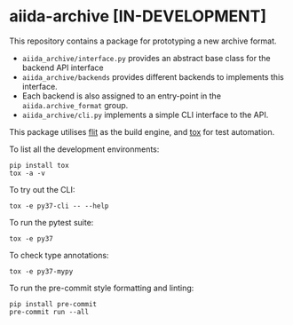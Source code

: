 # aiida-archive [IN-DEVELOPMENT]

This repository contains a package for prototyping a new archive format.

- `aiida_archive/interface.py` provides an abstract base class for the backend API interface
- `aiida_archive/backends` provides different backends to implements this interface.
- Each backend is also assigned to an entry-point in the `aiida.archive_format` group.
- `aiida_archive/cli.py` implements a simple CLI interface to the API.

This package utilises [flit](https://flit.readthedocs.io) as the build engine, and [tox](https://tox.readthedocs.io) for test automation.

To list all the development environments:

```
pip install tox
tox -a -v
```

To try out the CLI:

```
tox -e py37-cli -- --help
```

To run the pytest suite:

```
tox -e py37
```

To check type annotations:

```
tox -e py37-mypy
```

To run the pre-commit style formatting and linting:

```
pip install pre-commit
pre-commit run --all
```
